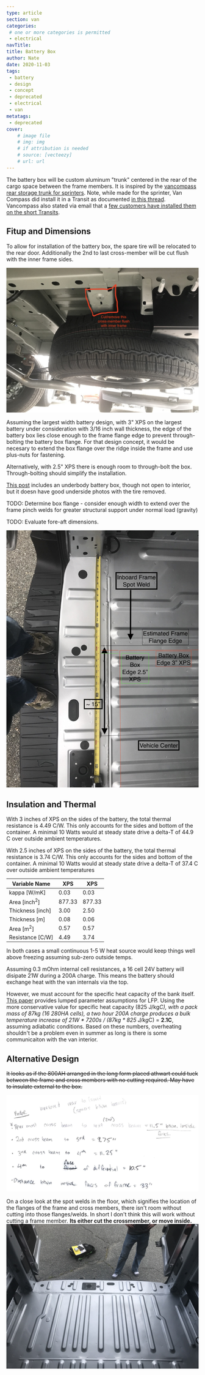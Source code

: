 ```yaml
---
type: article
section: van
categories: 
 # one or more categories is permitted
 - electrical
navTitle: 
title: Battery Box
author: Nate
date: 2020-11-03
tags:
 - battery
 - design
 - concept
 - deprecated
 - electrical
 - van
metatags:
 - deprecated
cover: 
	# image file
	# img: img
	# if attribution is needed
	# source: [vecteezy]
	# url: url
---
```



The battery box will be custom aluminum "trunk" centered in the rear of the cargo space between the frame members.  It is inspired by the [vancompass rear storage trunk for sprinters](https://vancompass.com/products/van-compass-rear-storage-trunk-2007-sprinter).  Note, while made for the sprinter, Van Compass did install it in a Transit as documented [in this thread](https://expeditionportal.com/forum/threads/van-compass-ford-transit-build-1-ton-4x4-conversion.188858/post-2437143).  Vancompass also stated via email that a [few customers have installed them on the short Transits](2020-8-2_email_with_van_compass.pdf).


## Fitup and Dimensions

To allow for installation of the battery box, the spare tire will be relocated to the rear door.  Additionally the 2nd to last cross-member will be cut flush with the inner frame sides.

![crossmember cut](underside_bumper_to_diff5_small_overlay.jpg)

Assuming the largest width battery design, with 3" XPS on the largest battery under consideration with 3/16 inch wall thickness, the edge of the battery box lies close enough to the frame flange edge to prevent through-bolting the battery box flange.  For that design concept, it would be necesary to extend the box flange over the ridge inside the frame and use plus-nuts for fastening.

Alternatively, with 2.5" XPS there is enough room to through-bolt the box.  Through-bolting should simplify the installation.

[This post](https://www.fordtransitusaforum.com/threads/lwb-extended-tall-day-van-tailgater.37297/post-547929) includes an underbody battery box, though not open to interior, but it doesn have good underside photos with the tire removed. 

TODO: Determine box flange - consider enough width to extend over the frame pinch welds for greater structural support under normal load (gravity)

TODO: Evaluate fore-aft dimensions.

![overlay](floor_rib_spacing2_small_battery_box_overlay.JPG)

## Insulation and Thermal

With 3 inches of XPS on the sides of the battery, the total thermal resistance is 4.49 C/W.  This only accounts for the sides and bottom of the container.  A minimal 10 Watts would at steady state drive a delta-T of 44.9 C over outside ambient temperatures.   

With 2.5 inches of XPS on the sides of the battery, the total thermal resistance is 3.74 C/W.  This only accounts for the sides and bottom of the container.  A minimal 10 Watts would at steady state drive a delta-T of 37.4 C over outside ambient temperatures

| Variable Name           | XPS    | XPS    |
| ----------------------- | ------ | ------ |
| kappa [W/mK]            | 0.03   | 0.03   |
| Area [inch<sup>2</sup>] | 877.33 | 877.33 |
| Thickness [inch]        | 3.00   | 2.50   |
| Thickness [m]           | 0.08   | 0.06   |
| Area [m<sup>2</sup>]    | 0.57   | 0.57   |
| Resistance [C/W]        | 4.49   | 3.74   |

In both cases a small continuous 1-5 W heat source would keep things well above freezing assuming sub-zero outside temps.

Assuming 0.3 mOhm internal cell resistances, a 16 cell 24V battery will disipate 21W during a 200A charge.  This means the battery should exchange heat with the van internals via the top.  

However, we must account for the specific heat capacity of the bank itself.  [This paper](https://core.ac.uk/download/pdf/144147357.pdf) provides lumped parameter assumptions for LFP.  Using the more conservative value for specific heat capacity (825 J/kg*C), with a pack mass of 87kg (16 280HA cells), a two hour 200A charge produces a bulk temperature increase of 21W * 7200s / (87kg * 825 J/kg*C) = **2.1C**, assuming adiabatic conditions.  Based on these numbers, overheating shouldn't be a problem even in summer as long is there is some communicaiton with the van interior.  

## Alternative Design

~~It looks as if the 800AH arranged in the long form placed athwart could tuck between the frame and cross members with no cutting required.  May have to insulate external to the box.~~

![underside measurement notes](underside_measurement_notes.jpg)

On a close look at the spot welds in the floor, which signifies the location of the flanges of the frame  and cross members, there isn't room without cutting into those flanges/welds.  In short I don't think this will work without cutting a frame member.  **Its either cut the crossmember, or move inside.**
![floor spot welds](floor5_small.JPG)